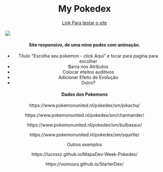 <h1 align="center"> My Pokedex </h1>
<div align="center">
  <a href="https://flameboxpokedex.netlify.app/">
  Link Para testar o site</a>
<br><br>
</div>
<img src="https://github.com/Samuraiflamesf/Pokedex_MapaWeek/blob/main/src/v1.png" wight= 800px>
<h4 align="center">Site responsivo, de uma mine podex com animação.</h4>
<ul align="center">
  <li>Titulo "Escolha seu pokemon - click Aqui" e tocar para pagina para escolher </li>
  <li>Barra nos Atributos</li>
  <li>Colocar efeitos auditivos</li>
  <li>Adicionar Efeito de Evolução</li>
  <li>Outro?</li>
  

</ul>
<h4 align="center">Dados dos Pokemons</h4>
<p align="center">https://www.pokemonunited.nl/pokedex/sm/pikachu/</p>
<p align="center">https://www.pokemonunited.nl/pokedex/sm/charmander/</p>
<p align="center">https://www.pokemonunited.nl/pokedex/sm/bulbasaur/</p>
<p align="center">https://www.pokemonunited.nl/pokedex/sm/squirtle/</p>
<p align="center">Outros exemplos</p>
<p align="center">https://lucxssz.github.io/MapaDev-Week-Pokedex/</p>
<p align="center"></p>
<p align="center">https://vomoura.github.io/StarterDex/</p>
